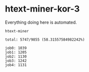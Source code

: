 # htext-miner-kor-3

Everything doing here is automated.

```
htext-miner

total: 5747/9855 (58.31557584982242%)

job0: 1039
job1: 1205
job2: 1130
job3: 1242
job4: 1131
```